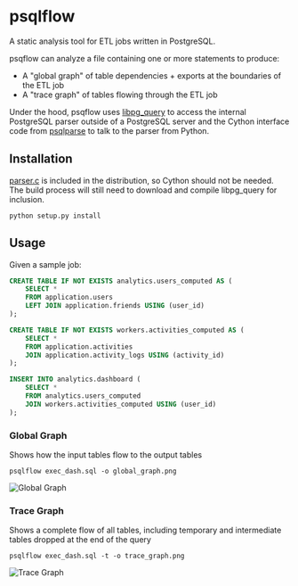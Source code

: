 # psqlflow

A static analysis tool for ETL jobs written in PostgreSQL.

psqflow can analyze a file containing one or more statements to produce:
* A "global graph" of table dependencies + exports at the boundaries of the ETL job
* A "trace graph" of tables flowing through the ETL job


Under the hood, psqflow uses [libpg_query](https://github.com/lfittl/libpg_query) to access the internal PostgreSQL parser outside of a PostgreSQL server and the Cython interface code from [psqlparse](https://github.com/alculquicondor/psqlparse) to talk to the parser from Python.

## Installation
[parser.c](psqlflow/parser/parser.c) is included in the distribution, so Cython should not be needed.
The build process will still need to download and compile libpg_query for inclusion.
```
python setup.py install
```

## Usage
Given a sample job:
```SQL
CREATE TABLE IF NOT EXISTS analytics.users_computed AS (
    SELECT *
    FROM application.users
    LEFT JOIN application.friends USING (user_id)
);

CREATE TABLE IF NOT EXISTS workers.activities_computed AS (
    SELECT *
    FROM application.activities
    JOIN application.activity_logs USING (activity_id)
);

INSERT INTO analytics.dashboard (
    SELECT *
    FROM analytics.users_computed
    JOIN workers.activities_computed USING (user_id)
);
```
### Global Graph
Shows how the input tables flow to the output tables
```
psqlflow exec_dash.sql -o global_graph.png
```
![Global Graph](https://liuhenry.github.io/psqlflow/assets/images/global_graph.png)

### Trace Graph
Shows a complete flow of all tables, including temporary and intermediate tables dropped at the end of the query
```
psqlflow exec_dash.sql -t -o trace_graph.png
```
![Trace Graph](https://liuhenry.github.io/psqlflow/assets/images/trace_graph.png)
